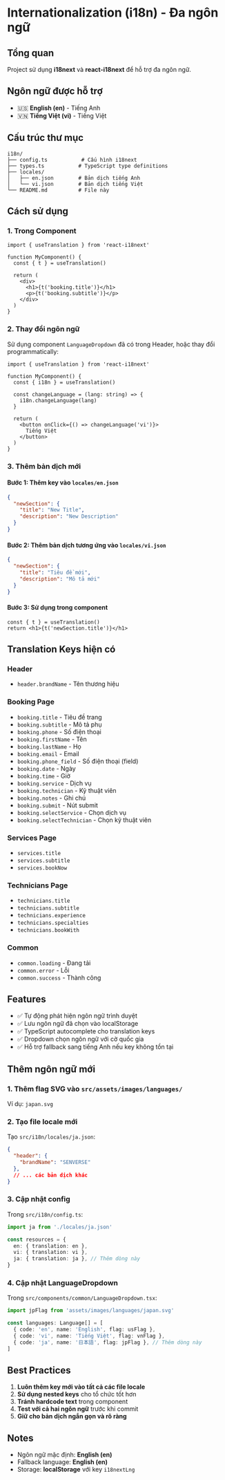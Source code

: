 # Internationalization (i18n) - Đa ngôn ngữ

## Tổng quan

Project sử dụng **i18next** và **react-i18next** để hỗ trợ đa ngôn ngữ.

## Ngôn ngữ được hỗ trợ

- 🇺🇸 **English (en)** - Tiếng Anh
- 🇻🇳 **Tiếng Việt (vi)** - Tiếng Việt

## Cấu trúc thư mục

```
i18n/
├── config.ts           # Cấu hình i18next
├── types.ts           # TypeScript type definitions
├── locales/
│   ├── en.json        # Bản dịch tiếng Anh
│   └── vi.json        # Bản dịch tiếng Việt
└── README.md          # File này
```

## Cách sử dụng

### 1. Trong Component

```tsx
import { useTranslation } from 'react-i18next'

function MyComponent() {
  const { t } = useTranslation()
  
  return (
    <div>
      <h1>{t('booking.title')}</h1>
      <p>{t('booking.subtitle')}</p>
    </div>
  )
}
```

### 2. Thay đổi ngôn ngữ

Sử dụng component `LanguageDropdown` đã có trong Header, hoặc thay đổi programmatically:

```tsx
import { useTranslation } from 'react-i18next'

function MyComponent() {
  const { i18n } = useTranslation()
  
  const changeLanguage = (lang: string) => {
    i18n.changeLanguage(lang)
  }
  
  return (
    <button onClick={() => changeLanguage('vi')}>
      Tiếng Việt
    </button>
  )
}
```

### 3. Thêm bản dịch mới

#### Bước 1: Thêm key vào `locales/en.json`

```json
{
  "newSection": {
    "title": "New Title",
    "description": "New Description"
  }
}
```

#### Bước 2: Thêm bản dịch tương ứng vào `locales/vi.json`

```json
{
  "newSection": {
    "title": "Tiêu đề mới",
    "description": "Mô tả mới"
  }
}
```

#### Bước 3: Sử dụng trong component

```tsx
const { t } = useTranslation()
return <h1>{t('newSection.title')}</h1>
```

## Translation Keys hiện có

### Header
- `header.brandName` - Tên thương hiệu

### Booking Page
- `booking.title` - Tiêu đề trang
- `booking.subtitle` - Mô tả phụ
- `booking.phone` - Số điện thoại
- `booking.firstName` - Tên
- `booking.lastName` - Họ
- `booking.email` - Email
- `booking.phone_field` - Số điện thoại (field)
- `booking.date` - Ngày
- `booking.time` - Giờ
- `booking.service` - Dịch vụ
- `booking.technician` - Kỹ thuật viên
- `booking.notes` - Ghi chú
- `booking.submit` - Nút submit
- `booking.selectService` - Chọn dịch vụ
- `booking.selectTechnician` - Chọn kỹ thuật viên

### Services Page
- `services.title`
- `services.subtitle`
- `services.bookNow`

### Technicians Page
- `technicians.title`
- `technicians.subtitle`
- `technicians.experience`
- `technicians.specialties`
- `technicians.bookWith`

### Common
- `common.loading` - Đang tải
- `common.error` - Lỗi
- `common.success` - Thành công

## Features

- ✅ Tự động phát hiện ngôn ngữ trình duyệt
- ✅ Lưu ngôn ngữ đã chọn vào localStorage
- ✅ TypeScript autocomplete cho translation keys
- ✅ Dropdown chọn ngôn ngữ với cờ quốc gia
- ✅ Hỗ trợ fallback sang tiếng Anh nếu key không tồn tại

## Thêm ngôn ngữ mới

### 1. Thêm flag SVG vào `src/assets/images/languages/`

Ví dụ: `japan.svg`

### 2. Tạo file locale mới

Tạo `src/i18n/locales/ja.json`:

```json
{
  "header": {
    "brandName": "SENVERSE"
  },
  // ... các bản dịch khác
}
```

### 3. Cập nhật config

Trong `src/i18n/config.ts`:

```typescript
import ja from './locales/ja.json'

const resources = {
  en: { translation: en },
  vi: { translation: vi },
  ja: { translation: ja }, // Thêm dòng này
}
```

### 4. Cập nhật LanguageDropdown

Trong `src/components/common/LanguageDropdown.tsx`:

```typescript
import jpFlag from 'assets/images/languages/japan.svg'

const languages: Language[] = [
  { code: 'en', name: 'English', flag: usFlag },
  { code: 'vi', name: 'Tiếng Việt', flag: vnFlag },
  { code: 'ja', name: '日本語', flag: jpFlag }, // Thêm dòng này
]
```

## Best Practices

1. **Luôn thêm key mới vào tất cả các file locale**
2. **Sử dụng nested keys** cho tổ chức tốt hơn
3. **Tránh hardcode text** trong component
4. **Test với cả hai ngôn ngữ** trước khi commit
5. **Giữ cho bản dịch ngắn gọn và rõ ràng**

## Notes

- Ngôn ngữ mặc định: **English (en)**
- Fallback language: **English (en)**
- Storage: **localStorage** với key `i18nextLng`

